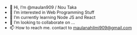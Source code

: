 - 👋 Hi, I’m @maulan909 / Nou Taka
- 👀 I’m interested in Web Programming Stuff
- 🌱 I’m currently learning Node JS and React
- 💞️ I’m looking to collaborate on ...
- 📫 How to reach me. contact to maulanahilmi909@gmail.com

<!---
maulan909/maulan909 is a ✨ special ✨ repository because its `README.md` (this file) appears on your GitHub profile.
You can click the Preview link to take a look at your changes.
--->
